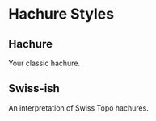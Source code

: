 # Hachure Styles
## Hachure
Your classic hachure.

## Swiss-ish
An interpretation of Swiss Topo hachures.
